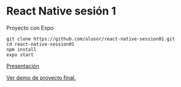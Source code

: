 # React Native sesión 1
Proyecto con Expo

    git clone https://github.com/alusor/react-native-session01.git
    cd react-native-session01
    npm install
    expo start
[Presentación](https://1drv.ms/p/s!AgXZSJXBJmxmlOR7XniHZvtMIedeQA)

[Ver demo de proyecto final.](https://www.youtube.com/watch?v=4BZTGNLCiwU)


